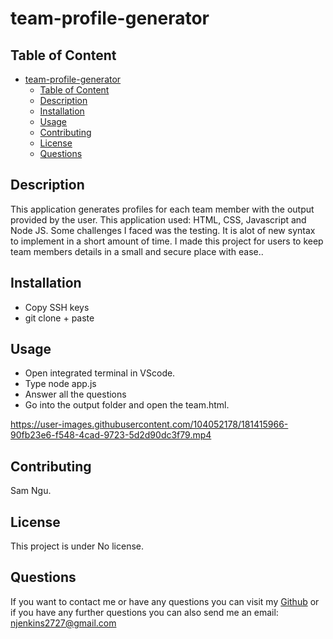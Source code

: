 # team-profile-generator



## Table of Content 
- [team-profile-generator](#team-profile-generator)
  - [Table of Content](#table-of-content)
  - [Description](#description)
  - [Installation](#installation)
  - [Usage](#usage)
  - [Contributing](#contributing)
  - [License](#license)
  - [Questions](#questions)

## Description
This application generates profiles for each team member with the output provided by the user. This application used: HTML, CSS, Javascript and Node JS. Some challenges I faced was the testing. It is alot of new syntax to implement in a short amount of time. I made this project for users to keep team members details in a small and secure place with ease..

## Installation
- Copy SSH keys 
- git clone + paste 

## Usage
- Open integrated terminal in VScode. 
- Type node app.js
- Answer all the questions 
- Go into the output folder and open the team.html.

https://user-images.githubusercontent.com/104052178/181415966-90fb23e6-f548-4cad-9723-5d2d90dc3f79.mp4

## Contributing
Sam Ngu.

## License 
This project is under No license.

## Questions
If you want to contact me or have any questions you can visit my [Github](https://github.com/njenkins2727)
or if you have any further questions you can also send me an email: njenkins2727@gmail.com
